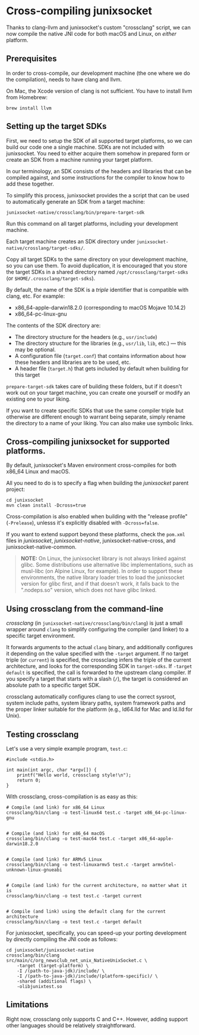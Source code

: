 # Cross-compiling junixsocket

Thanks to clang-llvm and junixsocket's custom "crossclang" script, we can now compile the native
JNI code for both macOS and Linux, on _either_ platform.

## Prerequisites

In order to cross-compile, our development machine (the one where we do the compilation), needs
to have clang and llvm.

On Mac, the Xcode version of clang is not sufficient. You have to install llvm from Homebrew:

    brew install llvm

## Setting up the target SDKs

First, we need to setup the SDK of all supported target platforms, so we can build our code one
a single machine. SDKs are not included with junixsocket. You need to either acquire them somehow
in prepared form or create an SDK from a machine running your target platform.

In our terminology, an SDK consists of the headers and libraries that can be compiled against, and
some instructions for the compiler to know how to add these together.

To simplify this process, junixsocket provides the a script that can be used to automatically generate
an SDK from a target machine:

    junixsocket-native/crossclang/bin/prepare-target-sdk

Run this command on all target platforms, including your development machine.

Each target machine creates an SDK directory under `junixsocket-native/crosslang/target-sdks/`.

Copy all target SDKs to the same directory on your development machine, so you can use them.
To avoid duplication, it is encouraged that you store the target SDKs in a shared directory named
`/opt/crossclang/target-sdks` (or `$HOME/.crossclang/target-sdks`).

By default, the name of the SDK is a _triple_ identifier that is compatible with clang, etc.
For example:

* x86_64-apple-darwin18.2.0 (corresponding to macOS Mojave 10.14.2)
* x86_64-pc-linux-gnu

The contents of the SDK directory are:

* The directory structure for the headers (e.g., `usr/include`)
* The directory structure for the libraries (e.g., `usr/lib`, `lib`, etc.) — this may be optional.
* A configuration file (`target.conf`) that contains information about how these headers and libraries are to be used, etc.
* A header file (`target.h`) that gets included by default when building for this target

`prepare-target-sdk` takes care of building these folders, but if it doesn't work out on your target
machine, you can create one yourself or modify an existing one to your liking. 

If you want to create specific SDKs that use the same compiler triple but otherwise are different
enough to warrant being separate, simply rename the directory to a name of your liking. You can
also make use symbolic links.

## Cross-compiling junixsocket for supported platforms.

By default, junixsocket's Maven environment cross-compiles for both x86_64 Linux and macOS.

All you need to do is to specify a flag when building the _junixsocket_ parent project:

    cd junixsocket
    mvn clean install -Dcross=true

Cross-compilation is also enabled when building with the "release profile" (`-Prelease`), unlesss
it's explicitly disabled with `-Dcross=false`.

If you want to extend support beyond these platforms, check the `pom.xml` files in _junixsocket_,
_junixsocket-native_, junixsocket-native-cross, and junixsocket-native-common.

> **NOTE:** On Linux, the junixsocket library is not always linked against glibc.
Some distributions use alternative libc implementations, such as musl-libc (on Alpine Linux, for
example). In order to support these environments, the native library loader tries to load the
junixsocket version for glibc first, and if that doesn't work, it falls back to the ".nodeps.so"
version, which does not have glibc linked.

## Using crossclang from the command-line

_crossclang_ (in `junixsocket-native/crossclang/bin/clang`) is just a small wrapper around `clang` to
simplify configuring the compiler (and linker) to a specific target environment.

It forwards arguments to the actual `clang` binary, and additionally configures it depending on the
value specified with the `-target` argument. If no target triple (or `current`) is specified, the
crossclang infers the triple of the current architecture, and looks for the corresponding SDK in
`target-sdks`. If `-target default` is specified, the call is forwarded to the upstream clang compiler.
If you specify a target that starts with a slash (`/`), the target is considered an absolute path
to a specific target SDK.

crossclang automatically configures clang to use the correct sysroot, system include paths,
system library paths, system framework paths and the proper linker suitable for the platform (e.g.,
ld64.lld for Mac and ld.lld for Unix).

## Testing crossclang

Let's use a very simple example program, `test.c`:

    #include <stdio.h>
    
    int main(int argc, char *argv[]) {
        printf("Hello world, crossclang style!\n");
        return 0;
    }

With crossclang, cross-compilation is as easy as this:

    # Compile (and link) for x86_64 Linux
    crossclang/bin/clang -o test-linux64 test.c -target x86_64-pc-linux-gnu


    # Compile (and link) for x86_64 macOS
    crossclang/bin/clang -o test-mac64 test.c -target x86_64-apple-darwin18.2.0
    

    # Compile (and link) for ARMv5 Linux
    crossclang/bin/clang -o test-linuxarmv5 test.c -target armv5tel-unknown-linux-gnueabi


    # Compile (and link) for the current architecture, no matter what it is
    crossclang/bin/clang -o test test.c -target current


    # Compile (and link) using the default clang for the current architecture
    crossclang/bin/clang -o test test.c -target default

For junixsocket, specifically, you can speed-up your porting development by directly compiling
the JNI code as follows:

    cd junixsocket/junixsocket-native
    crossclang/bin/clang src/main/c/org_newsclub_net_unix_NativeUnixSocket.c \
        -target (target-platform) \
        -I /(path-to-java-jdk)/include/ \
        -I /(path-to-java-jdk)/include/(platform-specific)/ \
        -shared (additional flags) \
        -olibjunixtest.so

## Limitations

Right now, crossclang only supports C and C++. However, adding support other languages should
be relatively straightforward.
